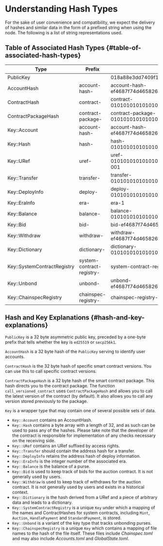 # Understanding Hash Types

For the sake of user convenience and compatibility, we expect the delivery of hashes and similar data in the form of a prefixed string when using the node. The following is a list of string representations used.

## Table of Associated Hash Types {#table-of-associated-hash-types}

|Type|Prefix|Example|
|---|---|---|
|PublicKey | | 018a88e3dd7409f195fd52db2d3cba5d72ca6709bf1d94121bf3748801b40f6f5c|
|AccountHash | account-hash- | account-hash-ef4687f74d465826239bab05c4e1bdd2223dd8c201b96f361f775125e624ef70|
|ContractHash | contract- | contract-0101010101010101010101010101010101010101010101010101010101010101|
|ContractPackageHash | contract-package- | contract-package-0101010101010101010101010101010101010101010101010101010101010101|
|Key::Account | account-hash-| account-hash-ef4687f74d465826239bab05c4e1bdd2223dd8c201b96f361f775125e624ef70|
|Key::Hash | hash- | hash-0101010101010101010101010101010101010101010101010101010101010101|
|Key::URef | uref- | uref-0101010101010101010101010101010101010101010101010101010101010101-001|
|Key::Transfer | transfer- | transfer-0101010101010101010101010101010101010101010101010101010101010101|
|Key::DeployInfo | deploy- | deploy-0101010101010101010101010101010101010101010101010101010101010101|
|Key::EraInfo | era- | era-1|
|Key::Balance | balance- | balance-0101010101010101010101010101010101010101010101010101010101010101|
|Key::Bid | bid- | bid-ef4687f74d465826239bab05c4e1bdd2223dd8c201b96f361f775125e624ef70|
|Key::Withdraw | withdraw- | withdraw-ef4687f74d465826239bab05c4e1bdd2223dd8c201b96f361f775125e624ef70|
|Key::Dictionary | dictionary- | dictionary-0101010101010101010101010101010101010101010101010101010101010101|
|Key::SystemContractRegistry | system-contract-registry- |system-contract-registry-00000000000000000000000000000000|
|Key::Unbond | unbond- | unbond-ef4687f74d465826239bab05c4e1bdd2223dd8c201b96f361f775125e624ef70|
|Key::ChainspecRegistry | chainspec-registry- | chainspec-registry-11111111111111111111111111111111|

## Hash and Key Explanations {#hash-and-key-explanations}

`PublicKey` is a 32 byte asymmetric public key, preceded by a one-byte prefix that tells whether the key is `ed25519` or `secp256k1`.

`AccountHash` is a 32 byte hash of the `PublicKey` serving to identify user accounts.

`ContractHash` is the 32 byte hash of specific smart contract versions. You can use this to call specific contract versions.

`ContractPackageHash` is a 32 byte hash of the smart contract package. This hash directs you to the contract package. The function `call_versioned_contract` uses `ContractPackageHash` and allows you to call the latest version of the contract (by default). It also allows you to call any version stored previously to the package.

`Key` is a wrapper type that may contain one of several possible sets of data.
- `Key::Account` contains an AccountHash.
- `Key::Hash` contains a byte array with a length of 32, and as such can be used to pass any of the hashes. Please take note that the developer of the contract is responsible for implementation of any checks necessary on the receiving side.
- `Key::URef` contains an URef suffixed by access rights.
- `Key::Transfer` should contain the address hash for a transfer.
- `Key::DeployInfo` retains the address hash of deploy information.
- `Key::EraInfo` is the integer number of the associated era.
- `Key::Balance` is the balance of a purse.
- `Key::Bid` is used to keep track of bids for the auction contract. It is not generally used by users.
- `Key::Withdraw` is used to keep track of withdraws for the auction contract. It is not generally used by users and exists in a historical context.
- `Key::Dictionary` is the hash derived from a URef and a piece of arbitrary data and leads to a dictionary.
- `Key::SystemContractRegistry` is a unique `Key` under which a mapping of the names and ContractHashes for system contracts, including `Mint`, `Auction`, `HandlePayment` and `StandardPayment`, is stored.
- `Key::Unbond` is a variant of the key type that tracks unbonding purses.
- `Key::ChainspecRegistry` is a unique `Key` which contains a mapping of file names to the hash of the file itself. These files include *Chainspec.toml* and may also include *Accounts.toml* and *GlobalState.toml*.
